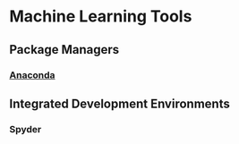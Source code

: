 # Machine Learning Tools

## Package Managers 

### [Anaconda](anaconda.md)

## Integrated Development Environments

### Spyder

